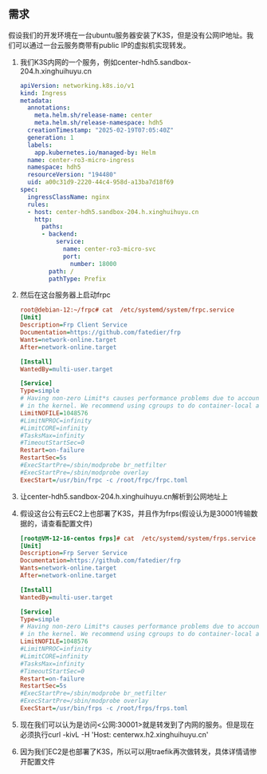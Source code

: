 ## 需求

假设我们的开发环境在一台ubuntu服务器安装了K3S，但是没有公网IP地址。我们可以通过一台云服务商带有public IP的虚拟机实现转发。

1. 我们K3S内网的一个服务，例如center-hdh5.sandbox-204.h.xinghuihuyu.cn

   ```yaml
   apiVersion: networking.k8s.io/v1
   kind: Ingress
   metadata:
     annotations:
       meta.helm.sh/release-name: center
       meta.helm.sh/release-namespace: hdh5
     creationTimestamp: "2025-02-19T07:05:40Z"
     generation: 1
     labels:
       app.kubernetes.io/managed-by: Helm
     name: center-ro3-micro-ingress
     namespace: hdh5
     resourceVersion: "194480"
     uid: a00c31d9-2220-44c4-958d-a13ba7d18f69
   spec:
     ingressClassName: nginx
     rules:
     - host: center-hdh5.sandbox-204.h.xinghuihuyu.cn
       http:
         paths:
         - backend:
             service:
               name: center-ro3-micro-svc
               port:
                 number: 18000
           path: /
           pathType: Prefix
   ```

2. 然后在这台服务器上启动frpc

   ```ini
   root@debian-12:~/frpc# cat  /etc/systemd/system/frpc.service 
   [Unit]
   Description=Frp Client Service
   Documentation=https://github.com/fatedier/frp
   Wants=network-online.target
   After=network-online.target
   
   [Install]
   WantedBy=multi-user.target
   
   [Service]
   Type=simple
   # Having non-zero Limit*s causes performance problems due to accounting overhead
   # in the kernel. We recommend using cgroups to do container-local accounting.
   LimitNOFILE=1048576
   #LimitNPROC=infinity
   #LimitCORE=infinity
   #TasksMax=infinity
   #TimeoutStartSec=0
   Restart=on-failure
   RestartSec=5s
   #ExecStartPre=/sbin/modprobe br_netfilter
   #ExecStartPre=/sbin/modprobe overlay
   ExecStart=/usr/bin/frpc -c /root/frpc/frpc.toml
   
   ```

3. 让center-hdh5.sandbox-204.h.xinghuihuyu.cn解析到公网地址上

4. 假设这台公有云EC2上也部署了K3S，并且作为frps(假设认为是30001传输数据的，请查看配置文件)

   ```ini
   [root@VM-12-16-centos frps]# cat  /etc/systemd/system/frps.service 
   [Unit]
   Description=Frp Server Service
   Documentation=https://github.com/fatedier/frp
   Wants=network-online.target
   After=network-online.target
   
   [Install]
   WantedBy=multi-user.target
   
   [Service]
   Type=simple
   # Having non-zero Limit*s causes performance problems due to accounting overhead
   # in the kernel. We recommend using cgroups to do container-local accounting.
   LimitNOFILE=1048576
   #LimitNPROC=infinity
   #LimitCORE=infinity
   #TasksMax=infinity
   #TimeoutStartSec=0
   Restart=on-failure
   RestartSec=5s
   #ExecStartPre=/sbin/modprobe br_netfilter
   #ExecStartPre=/sbin/modprobe overlay
   ExecStart=/usr/bin/frps -c /root/frps/frps.toml
   ```

5. 现在我们可以认为是访问<公网:30001>就是转发到了内网的服务。但是现在必须执行curl -kivL -H 'Host: centerwx.h2.xinghuihuyu.cn' 

6. 因为我们EC2是也部署了K3S，所以可以用traefik再次做转发，具体详情请惨开配置文件
